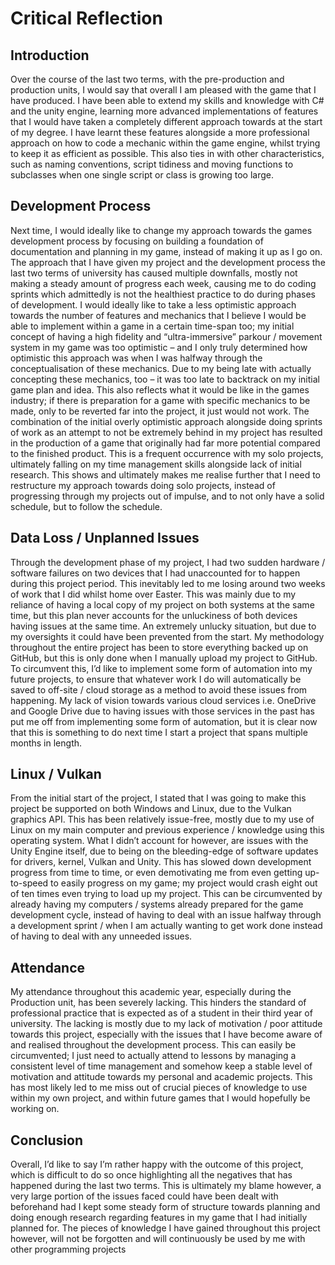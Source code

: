 # Critical Reflection
<show-structure depth="2" />

## Introduction

Over the course of the last two terms, with the pre-production and production units, I would
say that overall I am pleased with the game that I have produced. I have been able to
extend my skills and knowledge with C# and the unity engine, learning more advanced
implementations of features that I would have taken a completely different approach
towards at the start of my degree. I have learnt these features alongside a more
professional approach on how to code a mechanic within the game engine, whilst trying to
keep it as efficient as possible. This also ties in with other characteristics, such as naming
conventions, script tidiness and moving functions to subclasses when one single script or
class is growing too large.

## Development Process

Next time, I would ideally like to change my approach towards the games development
process by focusing on building a foundation of documentation and planning in my game,
instead of making it up as I go on. The approach that I have given my project and the
development process the last two terms of university has caused multiple downfalls,
mostly not making a steady amount of progress each week, causing me to do coding
sprints which admittedly is not the healthiest practice to do during phases of development.
I would ideally like to take a less optimistic approach towards the number of features and
mechanics that I believe I would be able to implement within a game in a certain time-span
too; my initial concept of having a high fidelity and “ultra-immersive” parkour / movement
system in my game was too optimistic – and I only truly determined how optimistic this
approach was when I was halfway through the conceptualisation of these mechanics. Due
to my being late with actually concepting these mechanics, too – it was too late to
backtrack on my initial game plan and idea. This also reflects what it would be like in the
games industry; if there is preparation for a game with specific mechanics to be made,
only to be reverted far into the project, it just would not work.
The combination of the initial overly optimistic approach alongside doing sprints of work as
an attempt to not be extremely behind in my project has resulted in the production of a
game that originally had far more potential compared to the finished product. This is a
frequent occurrence with my solo projects, ultimately falling on my time management skills
alongside lack of initial research. This shows and ultimately makes me realise further that I
need to restructure my approach towards doing solo projects, instead of progressing
through my projects out of impulse, and to not only have a solid schedule, but to follow the
schedule.

## Data Loss / Unplanned Issues

Through the development phase of my project, I had two sudden hardware / software
failures on two devices that I had unaccounted for to happen during this project period.
This inevitably led to me losing around two weeks of work that I did whilst home over
Easter. This was mainly due to my reliance of having a local copy of my project on both
systems at the same time, but this plan never accounts for the unluckiness of both devices
having issues at the same time. An extremely unlucky situation, but due to my oversights it
could have been prevented from the start. My methodology throughout the entire project
has been to store everything backed up on GitHub, but this is only done when I manually
upload my project to GitHub. To circumvent this, I’d like to implement some form of
automation into my future projects, to ensure that whatever work I do will automatically be
saved to off-site / cloud storage as a method to avoid these issues from happening.
My lack of vision towards various cloud services i.e. OneDrive and Google Drive due to
having issues with those services in the past has put me off from implementing some form
of automation, but it is clear now that this is something to do next time I start a project that
spans multiple months in length. 

## Linux / Vulkan

From the initial start of the project, I stated that I was going to make this project be
supported on both Windows and Linux, due to the Vulkan graphics API. This has been
relatively issue-free, mostly due to my use of Linux on my main computer and previous
experience / knowledge using this operating system. What I didn’t account for however,
are issues with the Unity Engine itself, due to being on the bleeding-edge of software
updates for drivers, kernel, Vulkan and Unity. This has slowed down development progress
from time to time, or even demotivating me from even getting up-to-speed to easily
progress on my game; my project would crash eight out of ten times even trying to load up
my project. This can be circumvented by already having my computers / systems already
prepared for the game development cycle, instead of having to deal with an issue halfway
through a development sprint / when I am actually wanting to get work done instead of
having to deal with any unneeded issues.

## Attendance

My attendance throughout this academic year, especially during the Production unit, has
been severely lacking. This hinders the standard of professional practice that is expected
as of a student in their third year of university. The lacking is mostly due to my lack of
motivation / poor attitude towards this project, especially with the issues that I have
become aware of and realised throughout the development process. This can easily be
circumvented; I just need to actually attend to lessons by managing a consistent level of
time management and somehow keep a stable level of motivation and attitude towards my
personal and academic projects. This has most likely led to me miss out of crucial pieces
of knowledge to use within my own project, and within future games that I would hopefully
be working on.

## Conclusion

Overall, I’d like to say I’m rather happy with the outcome of this project, which is difficult to
do so once highlighting all the negatives that has happened during the last two terms.
This is ultimately my blame however, a very large portion of the issues faced could have
been dealt with beforehand had I kept some steady form of structure towards planning and
doing enough research regarding features in my game that I had initially planned for. The
pieces of knowledge I have gained throughout this project however, will not be forgotten
and will continuously be used by me with other programming projects